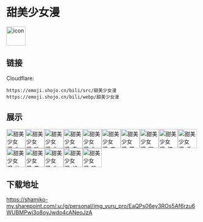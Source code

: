 # 甜美少女漫
<img src="https://emoji.shojo.cn/bili/src/甜美少女漫/icon.png" width="50" height="50" alt="icon">

## 链接
Cloudflare:
```
https://emoji.shojo.cn/bili/src/甜美少女漫
https://emoji.shojo.cn/bili/webp/甜美少女漫
```
## 展示
<img src="https://emoji.shojo.cn/bili/src/甜美少女漫/甜美少女漫-你怎么了.png" width="50" height="50" alt="甜美少女漫-你怎么了"><img src="https://emoji.shojo.cn/bili/src/甜美少女漫/甜美少女漫-难过.png" width="50" height="50" alt="甜美少女漫-难过"><img src="https://emoji.shojo.cn/bili/src/甜美少女漫/甜美少女漫-你说啥.png" width="50" height="50" alt="甜美少女漫-你说啥"><img src="https://emoji.shojo.cn/bili/src/甜美少女漫/甜美少女漫-奇怪.png" width="50" height="50" alt="甜美少女漫-奇怪"><img src="https://emoji.shojo.cn/bili/src/甜美少女漫/甜美少女漫-你真棒.png" width="50" height="50" alt="甜美少女漫-你真棒"><img src="https://emoji.shojo.cn/bili/src/甜美少女漫/甜美少女漫-害羞.png" width="50" height="50" alt="甜美少女漫-害羞"><img src="https://emoji.shojo.cn/bili/src/甜美少女漫/甜美少女漫-落寞.png" width="50" height="50" alt="甜美少女漫-落寞"><img src="https://emoji.shojo.cn/bili/src/甜美少女漫/甜美少女漫-困了.png" width="50" height="50" alt="甜美少女漫-困了"><img src="https://emoji.shojo.cn/bili/src/甜美少女漫/甜美少女漫-惊讶.png" width="50" height="50" alt="甜美少女漫-惊讶"><img src="https://emoji.shojo.cn/bili/src/甜美少女漫/甜美少女漫-委屈.png" width="50" height="50" alt="甜美少女漫-委屈"><img src="https://emoji.shojo.cn/bili/src/甜美少女漫/甜美少女漫-比心.png" width="50" height="50" alt="甜美少女漫-比心"><img src="https://emoji.shojo.cn/bili/src/甜美少女漫/甜美少女漫-晕.png" width="50" height="50" alt="甜美少女漫-晕"><img src="https://emoji.shojo.cn/bili/src/甜美少女漫/甜美少女漫-生气.png" width="50" height="50" alt="甜美少女漫-生气"><img src="https://emoji.shojo.cn/bili/src/甜美少女漫/甜美少女漫-想到了.png" width="50" height="50" alt="甜美少女漫-想到了"><img src="https://emoji.shojo.cn/bili/src/甜美少女漫/甜美少女漫-晚安.png" width="50" height="50" alt="甜美少女漫-晚安">

## 下载地址

https://shamiko-my.sharepoint.com/:u:/g/personal/img_yuru_pro/EaQPs06ey3ROs5Af6rzu6WUBMPwj3o8oyJwdo4cANeoJzA